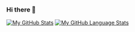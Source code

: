 ### Hi there 👋

<!--
**DataScientistDave/DataScientistDave** is a ✨ _special_ ✨ repository because its `README.md` (this file) appears on your GitHub profile.

Here are some ideas to get you started:

- 🔭 I’m currently working on ...
- 🌱 I’m currently learning ...
- 👯 I’m looking to collaborate on ...
- 🤔 I’m looking for help with ...
- 💬 Ask me about ...
- 📫 How to reach me: ...
- 😄 Pronouns: ...
- ⚡ Fun fact: ...
-->
[![My GitHub Stats](https://github-readme-stats.vercel.app/api/?username=DataScientistDave&count_private=true&theme=moltack&showicons=true&text_color=574038)]()
[![My GitHub Language Stats](https://github-readme-stats.vercel.app/api/top-langs/?username=DataScientistDave&langs_count=5&theme=moltack&text_color=574038)]()
